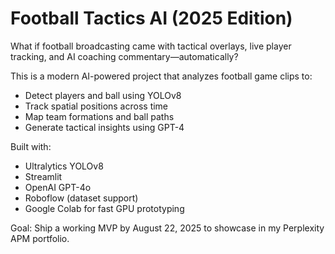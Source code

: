 # Football Tactics AI (2025 Edition)

What if football broadcasting came with tactical overlays, live player tracking, and AI coaching commentary—automatically?

This is a modern AI-powered project that analyzes football game clips to:
- Detect players and ball using YOLOv8
- Track spatial positions across time
- Map team formations and ball paths
- Generate tactical insights using GPT-4

Built with:
- Ultralytics YOLOv8
- Streamlit
- OpenAI GPT-4o
- Roboflow (dataset support)
- Google Colab for fast GPU prototyping

Goal: Ship a working MVP by August 22, 2025 to showcase in my Perplexity APM portfolio.
